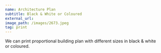 ```yaml
---
name: Architecture Plan
subtitle: Black & White or Coloured
external_url:
image_path: /images/2673.jpeg
tag: print
---
```


We can print proportional building plan with different sizes in black & white or coloured.

&nbsp;

